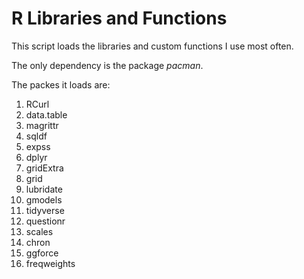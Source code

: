 # R Libraries and Functions
This script loads the libraries and custom functions I use most often.

The only dependency is the package _pacman_.

The packes it loads are:

1. RCurl
1. data.table
1. magrittr
1. sqldf
1. expss
1. dplyr
1. gridExtra
1. grid
1. lubridate
1. gmodels
1. tidyverse
1. questionr
1. scales
1. chron
1. ggforce
1. freqweights
